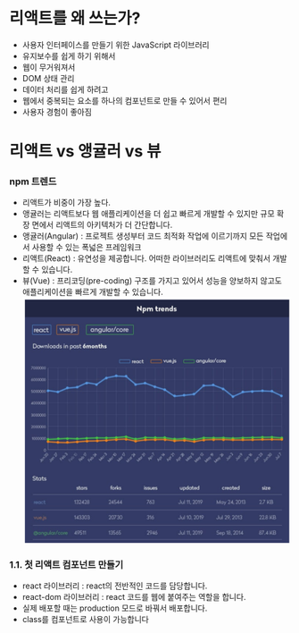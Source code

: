 
# 리액트를 왜 쓰는가?

- 사용자 인터페이스를 만들기 위한 JavaScript 라이브러리 
- 유지보수를 쉽게 하기 위해서 
- 웹이 무거워져서
- DOM 상태 관리
- 데이터 처리를 쉽게 하려고 
- 웹에서 중복되는 요소를 하나의 컴포넌트로 만들 수 있어서 편리
- 사용자 경험이 좋아짐 

# 리액트 vs 앵귤러 vs 뷰

### npm 트렌드
   - 리액트가 비중이 가장 높다.
   - 앵귤러는 리액트보다 웹 애플리케이션을 더 쉽고 빠르게 개발할 수 있지만 규모 확장 면에서 리액트의 아키텍처가 더 간단합니다.
   - 앵귤러(Angular) : 프로젝트 생성부터 코드 최적화 작업에 이르기까지 모든 작업에서 사용할 수 있는 폭넓은 프레임워크
   - 리액트(React) : 유연성을 제공합니다. 어떠한 라이브러리도 리액트에 맞춰서 개발할 수 있습니다.
   - 뷰(Vue) : 프리코딩(pre-coding) 구조를 가지고 있어서 성능을 양보하지 않고도 애플리케이션을 빠르게 개발할 수 있습니다.
![트렌드](1.png)

### 1.1. 첫 리액트 컴포넌트 만들기
   - react 라이브러리 : react의 전반적인 코드를 담당합니다.
   - react-dom 라이브러리 : react 코드를 웹에 붙여주는 역할을 합니다.
   - 실제 배포할 때는 production 모드로 바꿔서 배포합니다.
   - class를 컴포넌트로 사용이 가능합니다
